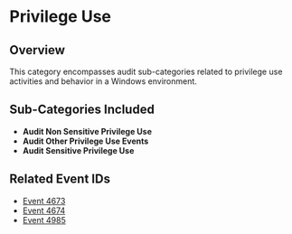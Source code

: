 # Privilege Use

## Overview

This category encompasses audit sub-categories related to privilege use activities and behavior in a Windows environment.

## Sub-Categories Included

- **Audit Non Sensitive Privilege Use**
- **Audit Other Privilege Use Events**
- **Audit Sensitive Privilege Use**

## Related Event IDs

- [Event 4673](/EventID_Lookup?event_id=4673&provider=Microsoft-Security-Auditing)
- [Event 4674](/EventID_Lookup?event_id=4674&provider=Microsoft-Security-Auditing)
- [Event 4985](/EventID_Lookup?event_id=4985&provider=Microsoft-Security-Auditing)
